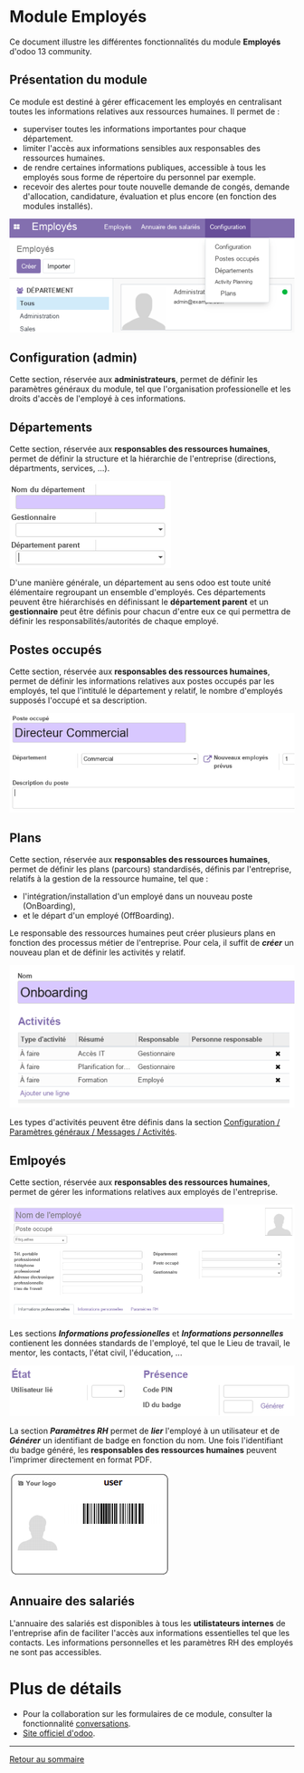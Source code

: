 # Module Employés

Ce document illustre les différentes fonctionnalités du module **Employés** d'odoo 13 community. 

## Présentation du module 

Ce module est destiné à gérer efficacement les employés en centralisant toutes les informations relatives aux ressources humaines. Il permet de : 
- superviser toutes les informations importantes pour chaque département.
- limiter l'accès aux informations sensibles aux responsables des ressources humaines.
- de rendre certaines informations publiques, accessible à tous les employés sous forme de répertoire du personnel par exemple. 
- recevoir des alertes pour toute nouvelle demande de congés, demande d'allocation, candidature, évaluation et plus encore (en fonction des modules installés).

![](./images/employes-overview.png)

## Configuration (admin)

Cette section, réservée aux **administrateurs**, permet de définir les paramètres généraux du module, tel que l'organisation professionelle et les droits d'accès de l'employé à ces informations.

## Départements 

Cette section, réservée aux **responsables des ressources humaines**, permet de définir la structure et la hiérarchie de l'entreprise (directions, départments, services, ...). 

![](./images/employes-dept-new.png)

D'une manière générale, un département au sens odoo est toute unité élémentaire regroupant un ensemble d'employés. Ces départements peuvent être hiérarchisés en définissant le **département parent** et un **gestionnaire** peut être définis pour chacun d'entre eux ce qui permettra de définir les responsabilités/autorités de chaque employé.

## Postes occupés 

Cette section, réservée aux **responsables des ressources humaines**, permet de définir les informations relatives aux postes occupés par les employés, tel que l'intitulé le département y relatif, le nombre d'employés supposés l'occupé et sa description.

![](./images/employes-poste-new.png)

## Plans 

Cette section, réservée aux **responsables des ressources humaines**, permet de définir les plans (parcours) standardisés, définis par l'entreprise, relatifs à la gestion de la ressource humaine, tel que :
* l'intégration/installation d'un employé dans un nouveau poste (OnBoarding),
* et le départ d'un employé (OffBoarding). 

Le responsable des ressources humaines peut créer plusieurs plans en fonction des processus métier de l'entreprise. Pour cela, il suffit de **_créer_** un nouveau plan et de définir les activités y relatif. 

![](./images/employes-plan-new.png)

Les types d'activités peuvent être définis dans la section [Configuration / Paramètres généraux / Messages / Activités](./odoo-configuration-fr.md#messages).

## Emlpoyés 

Cette section, réservée aux **responsables des ressources humaines**, permet de gérer les informations relatives aux employés de l'entreprise.

![](./images/employes-new.png)

Les sections **_Informations professionelles_** et **_Informations personnelles_** contienent les données standards de l'employé, tel que le Lieu de travail, le mentor, les contacts, l'état civil, l'éducation, ... 

![](./images/employes-params-hr.png)

La section **_Paramètres RH_** permet de **_lier_** l'employé à un utilisateur et de **_Générer_** un identifiant de badge en fonction du nom. Une fois l'identifiant du badge généré, les **responsables des ressources humaines** peuvent l'imprimer directement en format PDF.

![](./images/employes-badge.png)

## Annuaire des salariés

L'annuaire des salariés est disponibles à tous les **utilistateurs internes** de l'entreprise afin de faciliter l'accès aux informations essentielles tel que les contacts. Les informations personnelles et les paramètres RH des employés ne sont pas accessibles.

# Plus de détails 

- Pour la collaboration sur les formulaires de ce module, consulter la fonctionnalité [conversations](./odoo-conversations.md).
- [Site officiel d'odoo](https://www.odoo.com/fr_FR/page/employees).  

----
[Retour au sommaire](./odoo-usecases.md)